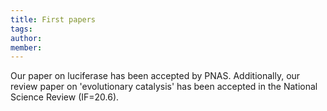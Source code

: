 ```yaml
---
title: First papers
tags:
author: 
member: 
---
```


Our paper on luciferase has been accepted by PNAS. Additionally, our review paper on 'evolutionary catalysis' has been accepted in the National Science Review (IF=20.6).

